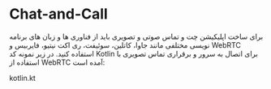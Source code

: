 # Chat-and-Call
برای ساخت اپلیکیشن چت و تماس صوتی و تصویری باید از فناوری ها و زبان های برنامه نویسی مختلفی مانند جاوا، کاتلین، سوئیفت، ری اکت نیتیو، فایربیس و WebRTC استفاده کنید.
در زیر نمونه کد Kotlin برای اتصال به سرور و برقراری تماس تصویری با استفاده از WebRTC آمده است:

kotlin.kt
